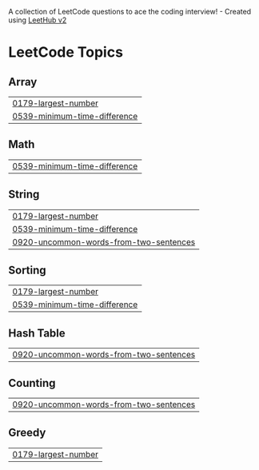 A collection of LeetCode questions to ace the coding interview! - Created using [LeetHub v2](https://github.com/arunbhardwaj/LeetHub-2.0)
<!---LeetCode Topics Start-->
# LeetCode Topics
## Array
|  |
| ------- |
| [0179-largest-number](https://github.com/amansharma95288/Leetcode/tree/master/0179-largest-number) |
| [0539-minimum-time-difference](https://github.com/amansharma95288/Leetcode/tree/master/0539-minimum-time-difference) |
## Math
|  |
| ------- |
| [0539-minimum-time-difference](https://github.com/amansharma95288/Leetcode/tree/master/0539-minimum-time-difference) |
## String
|  |
| ------- |
| [0179-largest-number](https://github.com/amansharma95288/Leetcode/tree/master/0179-largest-number) |
| [0539-minimum-time-difference](https://github.com/amansharma95288/Leetcode/tree/master/0539-minimum-time-difference) |
| [0920-uncommon-words-from-two-sentences](https://github.com/amansharma95288/Leetcode/tree/master/0920-uncommon-words-from-two-sentences) |
## Sorting
|  |
| ------- |
| [0179-largest-number](https://github.com/amansharma95288/Leetcode/tree/master/0179-largest-number) |
| [0539-minimum-time-difference](https://github.com/amansharma95288/Leetcode/tree/master/0539-minimum-time-difference) |
## Hash Table
|  |
| ------- |
| [0920-uncommon-words-from-two-sentences](https://github.com/amansharma95288/Leetcode/tree/master/0920-uncommon-words-from-two-sentences) |
## Counting
|  |
| ------- |
| [0920-uncommon-words-from-two-sentences](https://github.com/amansharma95288/Leetcode/tree/master/0920-uncommon-words-from-two-sentences) |
## Greedy
|  |
| ------- |
| [0179-largest-number](https://github.com/amansharma95288/Leetcode/tree/master/0179-largest-number) |
<!---LeetCode Topics End-->